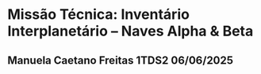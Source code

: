 # Missão Técnica: Inventário Interplanetário – Naves Alpha & Beta

## Manuela Caetano Freitas 1TDS2 06/06/2025